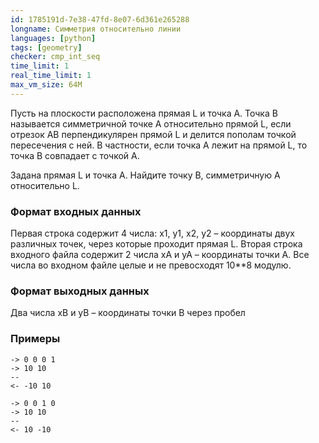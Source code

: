 ```yaml
---
id: 1785191d-7e38-47fd-8e07-6d361e265288
longname: Симметрия относительно линии
languages: [python]
tags: [geometry]
checker: cmp_int_seq
time_limit: 1
real_time_limit: 1
max_vm_size: 64M
---
```



Пусть на плоскости расположена прямая L и точка A. Точка B называется симметричной точке A относительно прямой L, 
если отрезок АВ перпендикулярен прямой L и делится пополам точкой пересечения с ней. В частности, если точка А 
лежит на прямой L, то точка B совпадает с точкой А.

Задана прямая L и точка А. Найдите точку В, симметричную А относительно L.

### Формат входных данных

Первая строка содержит 4 числа: x1, y1, x2, y2 – координаты двух различных точек, через которые проходит прямая L. 
Вторая строка входного файла содержит 2 числа xA и yA – координаты точки А. Все числа во входном файле целые
 и не превосходят 10**8 модулю.

### Формат выходных данных

Два числа xB и yB – координаты точки B через пробел

### Примеры

```
-> 0 0 0 1
-> 10 10
--
<- -10 10
```

```
-> 0 0 1 0
-> 10 10
--
<- 10 -10
```
